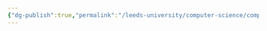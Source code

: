 ```yaml
---
{"dg-publish":true,"permalink":"/leeds-university/computer-science/compulsory-modules/professional-computing/ethics/3-challenging-authority/"}
---
```


